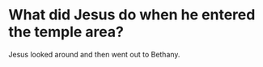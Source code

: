 # What did Jesus do when he entered the temple area?

Jesus looked around and then went out to Bethany.

